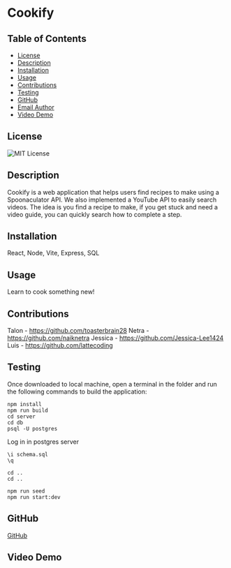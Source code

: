 # Cookify

## Table of Contents
- [License](#license)
- [Description](#description)
- [Installation](#installation)
- [Usage](#usage)
- [Contributions](#contributions)
- [Testing](#testing)
- [GitHub](#github)
- [Email Author](#email-author)
- [Video Demo](#video-demo)

## License
![MIT License](https://img.shields.io/badge/License-MIT-yellow.svg)

## Description
Cookify is a web application that helps users find recipes to make using a Spoonaculator API. We also implemented a YouTube API to easily search videos. The idea is you find a recipe to make, if you get stuck and need a video guide, you can quickly search how to complete a step.

## Installation
React, Node, Vite, Express, SQL

## Usage
Learn to cook something new!

## Contributions
Talon - https://github.com/toasterbrain28
Netra - https://github.com/naiknetra
Jessica - https://github.com/Jessica-Lee1424
Luis - https://github.com/lattecoding

## Testing
Once downloaded to local machine, open a terminal in the folder and run the following commands to build the application:
```
npm install
npm run build
cd server
cd db
psql -U postgres
```
Log in in postgres server

```
\i schema.sql
\q

cd ..
cd ..

npm run seed
npm run start:dev
```

## GitHub
[GitHub](https://github.com/lattecoding/Cookify)

## Video Demo
